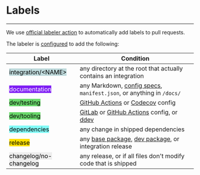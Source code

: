 # Labels

-----

We use [official labeler action](https://github.com/actions/labeler) to automatically add labels to pull requests.

The labeler is [configured](https://github.com/DataDog/integrations-core/blob/master/.github/workflows/config/labeler.yml) to add the following:

| Label | Condition |
| --- | --- |
| <mark style="background-color: #bfdadc; color: #000000">integration/&lt;NAME&gt;</mark> | any directory at the root that actually contains an integration |
| <mark style="background-color: #7e1df4; color: #ffffff">documentation</mark> | any Markdown, [config specs](../config-specs.md), `manifest.json`, or anything in `/docs/` |
| <mark style="background-color: #6ad86c; color: #000000">dev/testing</mark> | [GitHub Actions](https://github.com/DataDog/integrations-core/tree/master/.github/workflows) or [Codecov](https://github.com/DataDog/integrations-core/blob/master/.codecov.yml) config |
| <mark style="background-color: #6ad86c; color: #000000">dev/tooling</mark> | [GitLab](https://github.com/DataDog/integrations-core/tree/master/.gitlab) or [GitHub Actions](https://github.com/DataDog/integrations-core/tree/master/.github/workflows) config, or [ddev](../../ddev/about.md#cli) |
| <mark style="background-color: #83fcf8; color: #000000">dependencies</mark> | any change in shipped dependencies |
| <mark style="background-color: #FFDF00; color: #000000">release</mark> | any [base package](../../base/about.md), [dev package](../../ddev/about.md), or integration release |
| <mark style="background-color: #eeeeee; color: #000000">changelog/no-changelog</mark> | any release, or if all files don't modify code that is shipped |
